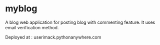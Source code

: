 # myblog

A blog web application for posting blog with commenting feature. It uses email verification method.

Deployed at : userimack.pythonanywhere.com
